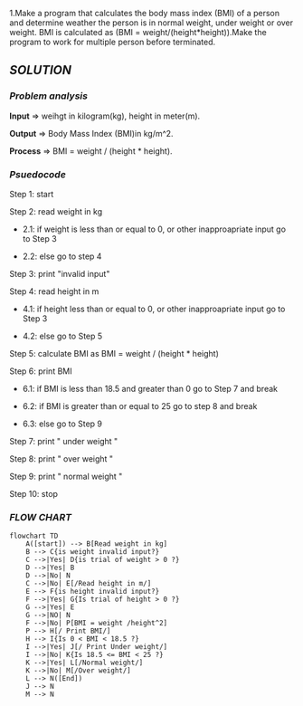 
1.Make a program that calculates the body mass index (BMI) of a person and determine weather the person is in normal weight, under weight or over weight.
BMI is calculated as (BMI = weight/(height*height)).Make the program to work for multiple person before terminated.

## ***SOLUTION***

### *Problem analysis*

 **Input**   => weihgt in kilogram(kg), height in meter(m).
 
 **Output**  => Body Mass Index (BMI)in kg/m^2. 
 
 **Process** => BMI = weight / (height * height).
 

### *Psuedocode*
Step 1: start

Step 2: read weight in kg
          
- 2.1: if weight is less than or equal to 0, or other inapproapriate input go to Step 3
               
- 2.2: else go to step 4
        
Step 3: print "invalid input"

Step 4: read height in m		
         
- 4.1: if height less than or equal to 0, or other inapproapriate input go to Step 3
              
- 4.2: else go to Step 5
              
Step 5: calculate BMI as BMI = weight / (height * height)	
         
Step 6: print BMI
          
- 6.1: if BMI is less than 18.5 and greater than 0 go to Step 7 and break
                
- 6.2: if BMI is greater than or equal to 25 go to step 8 and break
                
- 6.3: else go to Step 9
                
Step 7: print " under weight "
          
Step 8: print " over weight "	
          
Step 9: print " normal weight " 
         
Step 10: stop
### *FLOW CHART*
``` mermaid
flowchart TD
    A([start]) --> B[Read weight in kg]
    B --> C{is weight invalid input?}
    C -->|Yes| D{is trial of weight > 0 ?}
    D -->|Yes| B
    D -->|No| N
    C -->|No| E[/Read height in m/]
    E --> F{is height invalid input?}
    F -->|Yes| G{Is trial of height > 0 ?}
    G -->|Yes| E
    G -->|NO| N
    F -->|No| P[BMI = weight /height^2]
    P --> H[/ Print BMI/]
    H --> I{Is 0 < BMI < 18.5 ?}
    I -->|Yes| J[/ Print Under weight/]
    I -->|No| K{Is 18.5 <= BMI < 25 ?}
    K -->|Yes| L[/Normal weight/]
    K -->|No| M[/Over weight/]
    L --> N([End])
    J --> N
    M --> N
```
